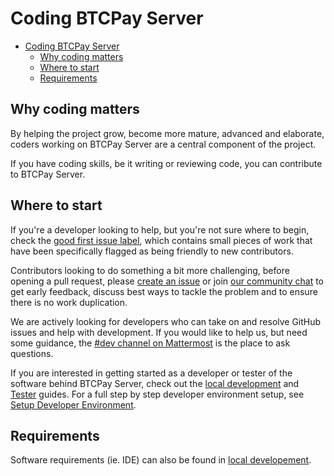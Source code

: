 # Coding BTCPay Server

- [Coding BTCPay Server](#coding-btcpay-server)
  - [Why coding matters](#why-coding-matters)
  - [Where to start](#where-to-start)
  - [Requirements](#requirements)


## Why coding matters

By helping the project grow, become more mature, advanced and elaborate, coders working on BTCPay Server are a central component of the project.

If you have coding skills, be it writing or reviewing code, you can contribute to BTCPay Server.

## Where to start

If you're a developer looking to help, but you're not sure where to begin, check the [good first issue label](https://github.com/btcpayserver/btcpayserver/issues?q=is%3Aissue+is%3Aopen+label%3A%22good+first+issue%22), which contains small pieces of work that have been specifically flagged as being friendly to new contributors.

Contributors looking to do something a bit more challenging, before opening a pull request, please [create an issue](https://github.com/btcpayserver/btcpayserver/issues/new/choose) or join [our community chat](https://chat.btcpayserver.org/) to get early feedback, discuss best ways to tackle the problem and to ensure there is no work duplication.

We are actively looking for developers who can take on and resolve GitHub issues and help with development. If you would like to help us, but need some guidance, the [#dev channel on Mattermost](https://chat.btcpayserver.org/btcpayserver/channels/dev) is the place to ask questions.

If you are interested in getting started as a developer or tester of the software behind BTCPay Server, check out the [local development](../../LocalDev.md) and [Tester](../ContributeDev/ContributeDevTest.md) guides.
For a full step by step developer environment setup, see [Setup Developer Environment](../ContributeDev/ContributeDevCode.md).

## Requirements

Software requirements (ie. IDE) can also be found in [local developement](../../LocalDev.md#which-ide).
